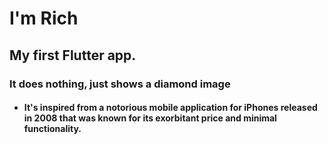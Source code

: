 # I'm Rich
## My first Flutter app.
### It does nothing, just shows a diamond image 

- #### It's inspired from a notorious mobile application for iPhones released in 2008 that was known for its exorbitant price and minimal functionality.
